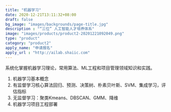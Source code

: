 ```yaml
---
title: "机器学习"
date: 2020-12-21T13:11:32+08:00
draft: false
bg_image: "images/backgrounds/page-title.jpg"
description : "“三位” 人工智能人才培养体系"
image: "images/products/product2-20201221092049.png"
type: "product"
category: "product2"
apply_name: "申请报名"
apply_url : "http://ailab.shaiic.com"
---
```


系统化掌握机器学习理论，常用算法、ML工程和项目管理领域知识和实践。

1. 机器学习基本概念
2. 有监督学习核心算法回归、预测、决策树、朴素贝叶斯、SVM、集成学习，评估指标
3. 无监督学习：聚类Kmeans、DBSCAN、GMM、降维
4. 机器学习项目工程部署